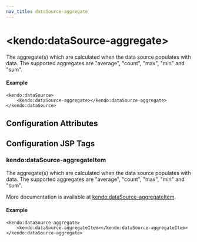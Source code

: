 ```yaml
---
nav_title: dataSource-aggregate
---
```


# \<kendo:dataSource-aggregate\>

The aggregate(s) which are calculated when the data source populates with data. The supported aggregates are "average", "count", "max", "min" and "sum".

#### Example
    <kendo:dataSource>
        <kendo:dataSource-aggregate></kendo:dataSource-aggregate>
    </kendo:dataSource>

## Configuration Attributes


##  Configuration JSP Tags

### kendo:dataSource-aggregateItem

The aggregate(s) which are calculated when the data source populates with data. The supported aggregates are "average", "count", "max", "min" and "sum".

More documentation is available at [kendo:dataSource-aggregateItem](/kendo-ui/api/wrappers/jsp/datasource/aggregateitem).

#### Example

    <kendo:dataSource-aggregate>
        <kendo:dataSource-aggregateItem></kendo:dataSource-aggregateItem>
    </kendo:dataSource-aggregate>

